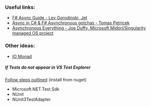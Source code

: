 
### Useful links:
* [F# Async Guide - Lev Gorodinski, Jet](https://medium.com/jettech/f-async-guide-eb3c8a2d180a)
* [Async in C# & F# Asynchronous gotchas - Tomas Petricek](http://tomasp.net/blog/csharp-async-gotchas.aspx/)
* [Asynchronous Everything - Joe Duffy, Microsoft Midori/Singularity managed OS project](http://joeduffyblog.com/2015/11/19/asynchronous-everything/)

### Other ideas:
* [IO Monad](http://theinnerlight.github.io/NovelIO/oopintro.html)

##### If Tests do not appear in VS Test Explorer
[Follow steps outlined](https://docs.microsoft.com/en-us/dotnet/core/testing/unit-testing-fsharp-with-nunit)  (install from nuget)
* Microsoft.NET.Test.Sdk
* NUnit
* NUnit3TestAdapter